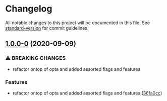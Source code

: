 # Changelog

All notable changes to this project will be documented in this file. See [standard-version](https://github.com/conventional-changelog/standard-version) for commit guidelines.

## [1.0.0-0](https://github.com/wesleytodd/create-git/compare/v0.1.0...v1.0.0-0) (2020-09-09)


### ⚠ BREAKING CHANGES

* refactor ontop of opta and added assorted flags and features

### Features

* refactor ontop of opta and added assorted flags and features ([36fa0cc](https://github.com/wesleytodd/create-git/commit/36fa0cc007984333770a6f8af87c27a4fc389504))
